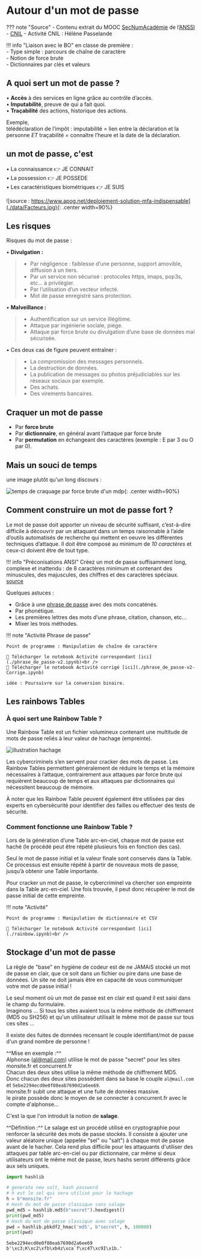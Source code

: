 # Autour d'un mot de passe

??? note "Source"
    - Contenu extrait du MOOC [SecNumAcadémie](https://secnumacademie.gouv.fr/) de l’[ANSSI](https://cyber.gouv.fr/)
    - [CNIL](https://www.cnil.fr/)
    - Activité CNIL : Hélène Passelande


!!! info "Liaison avec le BO"
    en classe de première : <br/>
    - Type simple : parcours de chaîne de caractère<br/>
    - Notion de force brute<br/>
    - Dictionnaires par clés et valeurs<br/>

## A quoi sert un mot de passe ?

• **Accès** à des services en ligne grâce au contrôle d’accès.<br/>
• **Imputabilité**, preuve de qui a fait quoi.<br/>
• **Traçabilité** des actions, historique des actions.<br/>

Exemple, <br/>
télédéclaration de l’impôt : imputabilité = lien entre la déclaration et la personne *ET* traçabilité = connaître l’heure et la date de la déclaration.

## un mot de passe, c'est 

• La connaissance :point_right: JE CONNAIT<br/>
• La possession :point_right: JE POSSEDE<br/>
• Les caractéristiques biométriques :point_right: JE SUIS<br/>

![source : https://www.apog.net/deploiement-solution-mfa-indispensable](./data/Facteurs.jpg){: .center width=90%}

## Les risques 

Risques du mot de passe :<br/>

• **Divulgation :**<br/>

> - Par négligence : faiblesse d’une personne, support amovible, diffusion à un tiers.<br/>
> - Par un service non sécurisé : protocoles https, imaps, pop3s, etc… à privilégier.<br/>
> - Par l’utilisation d’un vecteur infecté.<br/>
> - Mot de passe enregistré sans protection.<br/>

• **Malveillance :**<br/>

> - Authentification sur un service illégitime.<br/>
> - Attaque par ingénierie sociale, piège.<br/>
> - Attaque par force brute ou divulgation d’une base de données mal sécurisée.<br/>

• Ces deux cas de figure peuvent entraîner :<br/>

> - La compromission des messages personnels.<br/>
> - La destruction de données.<br/>
> - La publication de messages ou photos préjudiciables sur les réseaux sociaux par exemple.<br/>
> - Des achats.<br/>
> - Des virements bancaires.<br/>

## Craquer un mot de passe

- Par **force brute**<br/>
- Par **dictionnaire**, en général avant l’attaque par force brute<br/>
- Par **permutation** en échangeant des caractères (exemple : E par 3 ou O par 0).<br/>

## Mais un souci de temps

une image plutôt qu'un long discours :

![temps de craquage par force brute d'un mdp](./data/etude-hive-systems-mots-de-passe.jpg){: .center width=90%}

## Comment construire un mot de passe fort ?

Le mot de passe doit apporter un niveau de sécurité suffisant, c’est-à-dire difficile à découvrir par un attaquant dans un temps raisonnable à  l’aide d’outils automatisés de recherche qui mettent en oeuvre les différentes techniques d’attaque. Il doit être composé au minimum de *10 caractères* et ceux-ci doivent être de tout type.

!!! info "Préconisations ANSI"
    Créez un mot de passe suffisamment long, complexe et inattendu : de 8 caractères minimum et contenant des minuscules, des majuscules, des chiffres et des caractères spéciaux. [source](https://cyber.gouv.fr/bonnes-pratiques-protegez-vous)

Quelques astuces : 
- Grâce à une [phrase de passe](https://www.cnil.fr/fr/generer-un-mot-de-passe-solide) avec des mots concaténés.
- Par phonétique.
- Les premières lettres des mots d’une phrase, citation, chanson, etc…
- Mixer les trois méthodes.

!!! note "Activité Phrase de passe"

    Point de programme : Manipulation de chaîne de caractère

    🔽 Télécharger le notebook Activité correspondant [ici](./phrase_de_passe-v2.ipynb)<br />
    🔽 Télécharger le notebook Activité corrigé [ici](./phrase_de_passe-v2-Corrige.ipynb)

    idée : Poursuivre sur la conversion binaire. 

## Les rainbows Tables

### À quoi sert une Rainbow Table ?

Une Rainbow Table est un fichier volumineux contenant une multitude de mots de passe reliés à leur valeur de hachage (empreinte). 

![illustration hachage](./data/hachmd5.png)

Les cybercriminels s’en servent pour cracker des mots de passe. Les Rainbow Tables permettent généralement de réduire le temps et la mémoire nécessaires à l’attaque, contrairement aux attaques par force brute qui requièrent beaucoup de temps et aux attaques par dictionnaires qui nécessitent beaucoup de mémoire. 

À noter que les Rainbow Table peuvent également être utilisées par des experts en cybersécurité pour identifier des failles ou effectuer des tests de sécurité. 

### Comment fonctionne une Rainbow Table ? 

Lors de la génération d’une Table arc-en-ciel, chaque mot de passe est haché (le procédé peut être répété plusieurs fois en fonction des cas).  

Seul le mot de passe initial et la valeur finale sont conservés dans la Table. Ce processus est ensuite répété à partir de nouveaux mots de passe, jusqu’à obtenir une Table importante. 

Pour cracker un mot de passe, le cybercriminel va chercher son empreinte dans la Table arc-en-ciel. Une fois trouvée, il peut donc récupérer le mot de passe initial de cette empreinte.

!!! note "Activité"

    Point de programme : Manipulation de dictionnaire et CSV

    🔽 Télécharger le notebook Activité correspondant [ici](./rainbow.ipynb)<br />

## Stockage d'un mot de passe

La règle de "base" en hygiène de codeur est de ne JAMAiS stocké un mot de passe en clair, que ce soit dans un fichier ou pire dans une base de données. Un site ne doit jamais être en capacité de vous communiquer votre mot de passe initial !

Le seul moment où un mot de passe est en clair est quand il est saisi dans le champ du formulaire. <br />
Imaginons ... Si tous les sites avaient tous la même méthode de chiffrement (MD5 ou SH256) et qu'un utilisateur utilisait le même mot de passe sur tous ces sites ...

Il existe des fuites de données recensant le couple identifiant/mot de passe d'un grand nombre de personne !

^^Mise en exemple :^^ <br />
Alphonse (al@mail.com) utilise le mot de passe "secret" pour les sites monsite.fr et concurrent.fr<br />
Chacun des deux sites utilise la même méthode de chiffrement MD5.<br />
Donc chacun des deux sites possèdent dans sa base le couple `al@mail.com` et `5ebe2294ecd0e0f08eab7690d2a6ee69`.<br />
monsite.fr subit une attaque et une fuite de données massive.<br />
le pirate possède donc le moyen de se connecter à concurrent.fr avec le compte d'alphonse...

C'est la que l'on introduit la notion de **salage**.

^^Définition :^^ Le salage est un procédé utilisé en cryptographie pour renforcer la sécurité des mots de passe stockés. Il consiste à ajouter une valeur aléatoire unique (appelée "sel" ou "salt") à chaque mot de passe avant de le hacher. Cela rend plus difficile pour les attaquants d'utiliser des attaques par table arc-en-ciel ou par dictionnaire, car même si deux utilisateurs ont le même mot de passe, leurs hashs seront différents grâce aux sels uniques.

```python linenums='1'
import hashlib

# generate new salt, hash password
# h est le sel qui sera utilisé pour le hachage
h = b"monsite.fr"
# Hash du mot de passe classique sans salage
pwd_md5 = hashlib.md5(b"secret").hexdigest()
print(pwd_md5)
# Hash du mot de passe classique avec salage
pwd = hashlib.pbkdf2_hmac('md5', b"secret", h, 100000)
print(pwd)
```
```
5ebe2294ecd0e0f08eab7690d2a6ee69
b'\xc3;K\xc2\xfb\xb4z\xca`f\xc4T\xc9I\x1b.'
```
